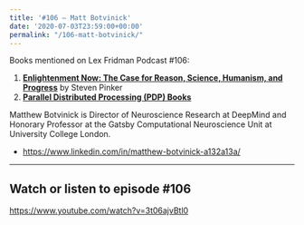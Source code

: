```yaml
---
title: '#106 – Matt Botvinick'
date: '2020-07-03T23:59:00+00:00'
permalink: "/106-matt-botvinick/"
---
```


Books mentioned on Lex Fridman Podcast #106:

1. <b><a href="https://amzn.to/3gHHzle" target="_blank" rel="sponsored noopener noreferrer">Enlightenment Now: The Case for Reason, Science, Humanism, and Progress</a></b> by Steven Pinker
2. <b><a href="https://amzn.to/3XwwsvR" target="_blank" rel="sponsored noopener noreferrer">Parallel Distributed Processing (PDP) Books</a></b>

<!--more-->

Matthew Botvinick is Director of Neuroscience Research at DeepMind and Honorary Professor at the Gatsby Computational Neuroscience Unit at University College London.

- <a href="https://www.linkedin.com/in/matthew-botvinick-a132a13a/" target="_blank">https://www.linkedin.com/in/matthew-botvinick-a132a13a/</a>

- - - - - -

## Watch or listen to episode #106

<https://www.youtube.com/watch?v=3t06ajvBtl0>